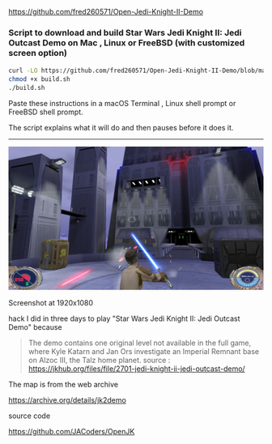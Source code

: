https://github.com/fred260571/Open-Jedi-Knight-II-Demo


### Script to download and build Star Wars Jedi Knight II: Jedi Outcast Demo on Mac , Linux or FreeBSD (with customized screen option)

```bash
curl -LO https://github.com/fred260571/Open-Jedi-Knight-II-Demo/blob/main/build.sh
chmod +x build.sh
./build.sh
```

Paste these instructions in a macOS Terminal , Linux shell prompt or FreeBSD shell prompt.

The script explains what it will do and then pauses before it does it.

***


![Screenshot at 1920x1080](https://github.com/fred260571/Open-Jedi-Knight-II-Demo/blob/main/Jedi-Knight-II-Demo.jpg)


Screenshot at 1920x1080


hack I did in three days to play "Star Wars Jedi Knight II: Jedi Outcast Demo" because


>The demo contains one original level not available in the full game, where Kyle Katarn and Jan Ors investigate an Imperial Remnant base on Alzoc III, the Talz home planet.
source : https://jkhub.org/files/file/2701-jedi-knight-ii-jedi-outcast-demo/





The map is from the web archive

https://archive.org/details/jk2demo


source code

https://github.com/JACoders/OpenJK
